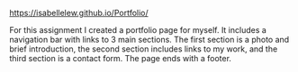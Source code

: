  https://isabellelew.github.io/Portfolio/

For this assignment I created a portfolio page for myself. It includes a navigation bar with links to 3 main sections. The first section is a photo and brief introduction, the second section includes links to my work, and the third section is a contact form. The page ends with a footer. 